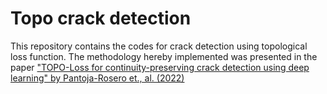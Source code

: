 # Topo crack detection
This repository contains the codes for crack detection using topological loss function. The methodology hereby implemented was presented in the paper ["TOPO-Loss for continuity-preserving crack detection using deep learning" by Pantoja-Rosero et., al. (2022)](https://www.sciencedirect.com/)
